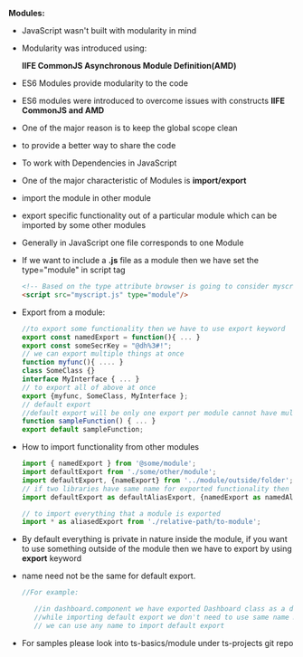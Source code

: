 **Modules:**

- JavaScript wasn't built with modularity in mind

- Modularity was introduced using:

  **IIFE  	CommonJS 	Asynchronous Module Definition(AMD)**

- ES6 Modules provide modularity to the code

- ES6 modules were introduced to overcome issues with constructs **IIFE CommonJS and AMD**

- One of the major reason is to keep the global scope clean

- to provide a better way to share the code 

- To work with Dependencies in JavaScript

- One of the major characteristic of Modules is **import/export**

- import the module in other module

- export specific functionality out of a particular module which can be imported by some other modules

- Generally in JavaScript one file corresponds to one Module

- If we want to include a **.js** file as a module then we have set the type="module" in script tag

  ```html
  <!-- Based on the type attribute browser is going to consider myscript.js as a module and it's going to determine it's Dependency graph and so on -->
  <script src="myscript.js" type="module"/>
  ```

- Export from a module:

  ```typescript
  //to export some functionality then we have to use export keyword
  export const namedExport = function(){ ... }
  export const someSecrKey = "@dh%3#!";
  // we can export multiple things at once
  function myfunc(){ .... }
  class SomeClass {}
  interface MyInterface { ... }
  // to export all of above at once
  export {myfunc, SomeClass, MyInterface };
  // default export
  //default export will be only one export per module cannot have multiple default //exports
  function sampleFunction() { ... }
  export default sampleFunction;
  
  ```

- How to import functionality from other modules

  ```typescript
  import { namedExport } from '@some/module';
  import defaultExport from './some/other/module';
  import defaultExport, {nameExport} from '../module/outside/folder';
  // if two libraries have same name for exported functionality then use alias to import those
  import defaultExport as defaultAliasExport, {namedExport as namedAliasExport} from '../module/outside/folder';
  
  // to import everything that a module is exported 
  import * as aliasedExport from './relative-path/to-module';
  ```

- By default everything is private in nature inside the module, if you want to use something outside of the  module then we have to export by using **export** keyword

- name need not be the same for default export.

  ```typescript
  //For example:
  
     //in dashboard.component we have exported Dashboard class as a default export
     //while importing default export we don't need to use same name Dashboard.
     // we can use any name to import default export
  ```

  




- For samples please look into  ts-basics/module under ts-projects git repo